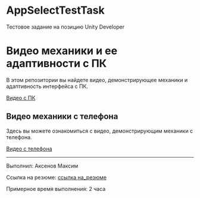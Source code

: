 # AppSelectTestTask
Тестовое задание на позицию Unity Developer

# Видео механики и ее адаптивности с ПК

В этом репозитории вы найдете видео, демонстрирующее механики и адаптивность интерфейса с ПК.

[Видео с ПК](https://disk.yandex.ru/i/etbeHNMkHjAROQ)

## Видео механики с телефона

Здесь вы можете ознакомиться с видео, демонстрирующим механики с телефона.

[Видео с телефона](https://disk.yandex.ru/i/1HmlbDN5cpVCYw)

---

Выполнил: Аксенов Максим

Ссылка на резюме: [ссылка на_резюме](https://hh.ru/resume/29488a1fff086834850039ed1f76314a514864)

Примерное время выполнения: 2 часа
